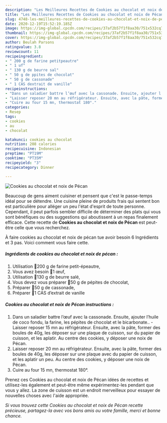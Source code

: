 ```yaml
---
description: "Les Meilleures Recettes de Cookies au chocolat et noix de Pécan"
title: "Les Meilleures Recettes de Cookies au chocolat et noix de Pécan"
slug: 4748-les-meilleures-recettes-de-cookies-au-chocolat-et-noix-de-pecan
date: 2020-12-19T15:52:19.185Z
image: https://img-global.cpcdn.com/recipes/37af2b57f1f8aa30/751x532cq70/cookies-au-chocolat-et-noix-de-pecan-photo-principale-de-la-recette.jpg
thumbnail: https://img-global.cpcdn.com/recipes/37af2b57f1f8aa30/751x532cq70/cookies-au-chocolat-et-noix-de-pecan-photo-principale-de-la-recette.jpg
cover: https://img-global.cpcdn.com/recipes/37af2b57f1f8aa30/751x532cq70/cookies-au-chocolat-et-noix-de-pecan-photo-principale-de-la-recette.jpg
author: Beulah Parsons
ratingvalue: 3.8
reviewcount: 11
recipeingredient:
- " 200 g de farine petitpeautre"
- " 1 uf"
- " 130 g de beurre sal"
- " 50 g de ppites de chocolat"
- " 50 g de cassonade"
- " 1 CAS dextrait de vanille"
recipeinstructions:
- "Dans un saladier battre l’œuf avec la cassonade. Ensuite, ajouter l’huile de coco fondu, la farine, les pépites de chocolat et le bicarbonate.. Laisser reposer 15 mn au réfrigérateur. Ensuite, avec la pâte, former des boules de 40g, les déposer sur une plaque de cuisson, sur du papier de cuisson, et les aplatir. Au centre des cookies, y déposer une noix de Pécan."
- "Laisser reposer 20 mn au réfrigérateur. Ensuite, avec la pâte, former des boules de 40g, les déposer sur une plaque avec du papier de cuisson, et les aplatir un peu. Au centre des cookies, y déposer une noix de Pécan."
- "Cuire au four 15 mn, thermostat 180°."
categories:
- Resep
tags:
- cookies
- au
- chocolat

katakunci: cookies au chocolat 
nutrition: 208 calories
recipecuisine: Indonesian
preptime: "PT19M"
cooktime: "PT35M"
recipeyield: "3"
recipecategory: Dinner

---
```



![Cookies au chocolat et noix de Pécan](https://img-global.cpcdn.com/recipes/37af2b57f1f8aa30/751x532cq70/cookies-au-chocolat-et-noix-de-pecan-photo-principale-de-la-recette.jpg)

Beaucoup de gens aiment cuisiner et pensent que c'est le passe-temps idéal pour se détendre. Une cuisine pleine de produits frais qui sentent bon est particulière pour alléger un peu l'état d'esprit de toute personne. Cependant, il peut parfois sembler difficile de déterminer des plats qui vous sont bénéfiques ou des suggestions qui aboutissent à un repas finalement efficace. Cette recette de <strong> Cookies au chocolat et noix de Pécan </strong> est peut-être celle que vous recherchez.

<!--inarticleads1-->

À faire cookies au chocolat et noix de pécan tue avoir besoin 6 Ingrédients et 3 pas. Voici comment vous faire cette.

##### Ingrédients de cookies au chocolat et noix de pécan :

1. Utilisation  🔸200 g de farine petit-épeautre,
1. Vous avez besoin  🔸1 œuf,
1. Utilisation  🔸130 g de beurre salé,
1. Vous devez vous préparer  🔸50 g de pépites de chocolat,
1. Préparer  🔸50 g de cassonade,
1. Préparer  🔸1 CAS d’extrait de vanille




<!--inarticleads2-->

##### Cookies au chocolat et noix de Pécan instructions :

1. Dans un saladier battre l’œuf avec la cassonade. Ensuite, ajouter l’huile de coco fondu, la farine, les pépites de chocolat et le bicarbonate.. - Laisser reposer 15 mn au réfrigérateur. Ensuite, avec la pâte, former des boules de 40g, les déposer sur une plaque de cuisson, sur du papier de cuisson, et les aplatir. Au centre des cookies, y déposer une noix de Pécan.
1. Laisser reposer 20 mn au réfrigérateur. Ensuite, avec la pâte, former des boules de 40g, les déposer sur une plaque avec du papier de cuisson, et les aplatir un peu. Au centre des cookies, y déposer une noix de Pécan.
1. Cuire au four 15 mn, thermostat 180°.




<!--inarticleads1-->

<p>
Prenez ces Cookies au chocolat et noix de Pécan idées de recettes et utilisez-les également et peut-être même expérimentez-les pendant que vous y allez. La zone de cuisson est un endroit merveilleux pour essayer de nouvelles choses avec l'aide appropriée.
</p>

<p>
<i>Si vous trouvez cette Cookies au chocolat et noix de Pécan recette précieuse, partagez-la avec vos bons amis ou votre famille, merci et bonne chance.</i>
</p>
